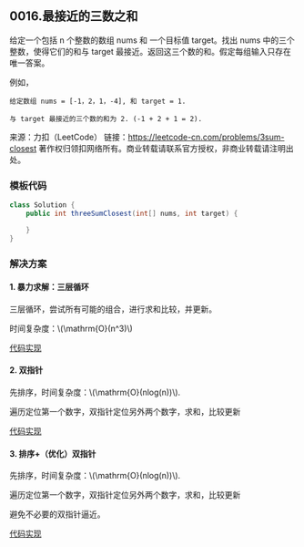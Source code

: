 <script src="https://cdn.bootcss.com/mathjax/2.7.7/MathJax.js?config=TeX-AMS-MML_HTMLorMML"></script>

## 0016.最接近的三数之和

给定一个包括 n 个整数的数组 nums 和 一个目标值 target。找出 nums 中的三个整数，使得它们的和与 target 最接近。返回这三个数的和。假定每组输入只存在唯一答案。

例如，

```
给定数组 nums = [-1，2，1，-4], 和 target = 1.

与 target 最接近的三个数的和为 2. (-1 + 2 + 1 = 2).
```

来源：力扣（LeetCode）
链接：https://leetcode-cn.com/problems/3sum-closest
著作权归领扣网络所有。商业转载请联系官方授权，非商业转载请注明出处。

### 模板代码

``` java
class Solution {
    public int threeSumClosest(int[] nums, int target) {

    }
}
```

### 解决方案

#### 1. 暴力求解：三层循环

三层循环，尝试所有可能的组合，进行求和比较，并更新。

时间复杂度：\\(\mathrm{O}(n^3)\\)

[代码实现](qu0016/solu1/Solution.java)



#### 2. 双指针

先排序，时间复杂度：\\(\mathrm{O}(nlog(n))\\).

遍历定位第一个数字，双指针定位另外两个数字，求和，比较更新

[代码实现](qu0016/solu2/Solution.java)



#### 3. 排序+（优化）双指针

先排序，时间复杂度：\\(\mathrm{O}(nlog(n))\\).

遍历定位第一个数字，双指针定位另外两个数字，求和，比较更新

避免不必要的双指针逼近。

[代码实现](qu0016/solu3/Solution.java)



